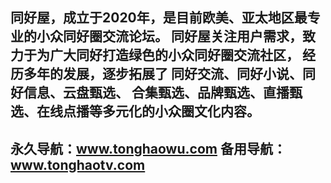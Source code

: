    同好屋，成立于2020年，是目前欧美、亚太地区最专业的小众同好圈交流论坛。
   同好屋关注用户需求，致力于为广大同好打造绿色的小众同好圈交流社区，
   经历多年的发展，逐步拓展了
   同好交流、同好小说、同好信息、云盘甄选、
   合集甄选、品牌甄选、直播甄选、在线点播等多元化的小众圈文化内容。
   ------------------------------------
   永久导航：www.tonghaowu.com 
   备用导航：www.tonghaotv.com 
   ------------------------------------
